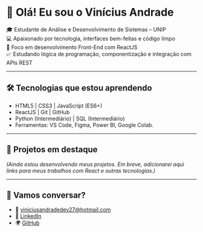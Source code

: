 # 👋 Olá! Eu sou o Vinícius Andrade

🎓 Estudante de Análise e Desenvolvimento de Sistemas – UNIP  
💻 Apaixonado por tecnologia, interfaces bem-feitas e código limpo  
🚀 Foco em desenvolvimento Front-End com ReactJS  
📈 Estudando lógica de programação, componentização e integração com APIs REST

---

## 🛠️ Tecnologias que estou aprendendo

- HTML5 | CSS3 | JavaScript (ES6+)  
- ReactJS | Git | GitHub  
- Python (Intermediário) | SQL (Intermediário)  
- Ferramentas: VS Code, Figma, Power BI, Google Colab.  

---

## 📌 Projetos em destaque

*(Ainda estou desenvolvendo meus projetos. Em breve, adicionarei aqui links para meus trabalhos com React e outras tecnologias.)*

---

## 💬 Vamos conversar?

- 📧 viniciusandradedev27@hotmail.com
- 🔗 [LinkedIn](https://www.linkedin.com/in/viniciusandrade-tech/)  
- 🌍 [GitHub](https://github.com/DevAndrade27)
